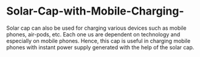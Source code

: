 # Solar-Cap-with-Mobile-Charging-
Solar cap can also be used for charging various devices such as mobile phones, air-pods, etc. Each one us are dependent on technology and especially on mobile phones. Hence, this cap is useful in charging mobile phones with instant power supply generated with the help of the solar cap.

